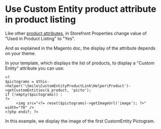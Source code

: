 Use Custom Entity product attribute in product listing
======================================================

Like other [product attributes](https://docs.magento.com/m2/ce/user_guide/stores/attributes-product.html), in Storefront Properties change value of "Used in Product Listing" to "Yes".

And as explained in the Magento doc, the display of the attribute depends on your theme.

In your template, which displays the list of products, to display a "Custom Entity" attribute you can use:
```phtml
<?
$pictograms = $this->helper('\Smile\CustomEntityProductLink\Helper\Product')->getCustomEntities($_product, 'picto');
if (!empty($pictograms)) :
?>
     <img src="<?= reset($pictograms)->getImageUrl('image'); ?>" width="70" />
<?php endif; ?>
```  

In this example, we display the image of the first CustomEntity Pictogram.
